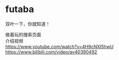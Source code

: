 # futaba
双叶一下，你就知道！

做着玩的搜索页面<br>
介绍视频<br>
https://www.youtube.com/watch?v=4H9cNXI5hwU<br>
https://www.bilibili.com/video/av40390492<br>
